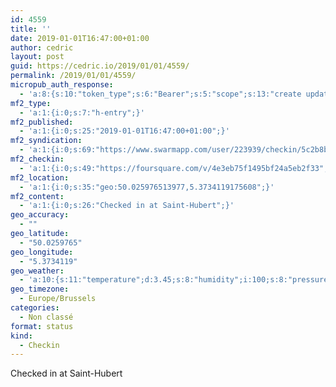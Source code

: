 ```yaml
---
id: 4559
title: ''
date: 2019-01-01T16:47:00+01:00
author: cedric
layout: post
guid: https://cedric.io/2019/01/01/4559/
permalink: /2019/01/01/4559/
micropub_auth_response:
  - 'a:8:{s:10:"token_type";s:6:"Bearer";s:5:"scope";s:13:"create update";s:2:"me";s:18:"https://cedric.io/";s:9:"issued_by";s:45:"https://cedric.io/wp-json/indieauth/1.0/token";s:9:"client_id";s:27:"https://ownyourswarm.p3k.io";s:9:"issued_at";i:1542614471;s:4:"user";i:1;s:13:"last_accessed";i:1546723353;}'
mf2_type:
  - 'a:1:{i:0;s:7:"h-entry";}'
mf2_published:
  - 'a:1:{i:0;s:25:"2019-01-01T16:47:00+01:00";}'
mf2_syndication:
  - 'a:1:{i:0;s:69:"https://www.swarmapp.com/user/223939/checkin/5c2b8b74f2554e0039416aa8";}'
mf2_checkin:
  - 'a:1:{i:0;s:49:"https://foursquare.com/v/4e3eb75f1495bf24a5eb2f33";}'
mf2_location:
  - 'a:1:{i:0;s:35:"geo:50.025976513977,5.3734119175608";}'
mf2_content:
  - 'a:1:{i:0;s:26:"Checked in at Saint-Hubert";}'
geo_accuracy:
  - ""
geo_latitude:
  - "50.0259765"
geo_longitude:
  - "5.3734119"
geo_weather:
  - 'a:10:{s:11:"temperature";d:3.45;s:8:"humidity";i:100;s:8:"pressure";i:1033;s:10:"cloudiness";i:75;s:4:"wind";a:2:{s:5:"speed";d:4.6;s:6:"degree";i:300;}s:7:"summary";s:4:"mist";s:4:"icon";s:10:"wi-showers";s:10:"visibility";i:4500;s:7:"sunrise";s:25:"2019-01-05T08:36:21+01:00";s:6:"sunset";s:25:"2019-01-05T16:51:12+01:00";}'
geo_timezone:
  - Europe/Brussels
categories:
  - Non classé
format: status
kind:
  - Checkin
---
```

Checked in at Saint-Hubert